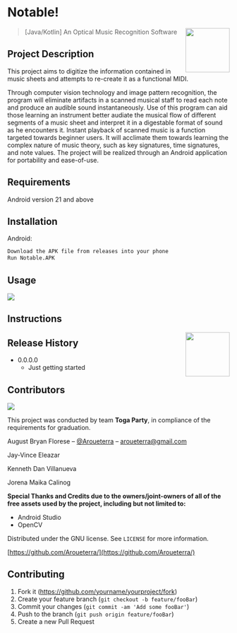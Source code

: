 # Notable!
                                                 
<img align="right" width="100" height="100" src='./Images/iconfinder_Invisible_728947.png'>

> [Java/Kotlin] An Optical Music Recognition Software 


## Project Description

  This project aims to digitize the information contained in music sheets and attempts to re-create it as a functional MIDI. 
  
  Through computer vision technology and image pattern recognition, the program will eliminate artifacts in a scanned musical staff to read each note and produce an audible sound instantaneously. 
  Use of this program can aid those learning an instrument better audiate the musical flow of different segments of a music sheet and interpret it in a digestable format of sound as he encounters it.
  Instant playback of scanned music is a function targeted towards beginner users. It will acclimate them towards learning the complex nature of music theory, such as key signatures, time signatures, and note values.
  The project will be realized through an Android application for portability and ease-of-use. 

## Requirements

Android version 21 and above

## Installation

Android:

```sh
Download the APK file from releases into your phone
Run Notable.APK
```

## Usage

<img src='./Images/asd.png'>



## Instructions
<img align="right" width="100" height="100" src='./Images/iconfinder_game_512535.png'>



## Release History


* 0.0.0.0
    * Just getting started


## Contributors

<img src='./Images/75439372_727171974452129_6547258990814822400_n.png'>

This project was conducted by team **Toga Party**, in compliance of the requirements for graduation.

August Bryan Florese – [@Aroueterra](https://www.facebook.com/Aroueterra) – aroueterra@gmail.com

Jay-Vince Eleazar

Kenneth Dan Villanueva

Jorena Maika Calinog

**Special Thanks and Credits due to the owners/joint-owners of all of the free assets used by the project, including but not limited to:**
- Android Studio
- OpenCV

Distributed under the GNU license. See ``LICENSE`` for more information.

[https://github.com/Aroueterra/](https://github.com/Aroueterra/)

## Contributing

1. Fork it (<https://github.com/yourname/yourproject/fork>)
2. Create your feature branch (`git checkout -b feature/fooBar`)
3. Commit your changes (`git commit -am 'Add some fooBar'`)
4. Push to the branch (`git push origin feature/fooBar`)
5. Create a new Pull Request

<!-- Markdown link & img dfn's -->
[npm-image]: https://img.shields.io/npm/v/datadog-metrics.svg?style=flat-square
[npm-url]: https://npmjs.org/package/datadog-metrics
[npm-downloads]: https://img.shields.io/npm/dm/datadog-metrics.svg?style=flat-square
[travis-image]: https://img.shields.io/travis/dbader/node-datadog-metrics/master.svg?style=flat-square
[travis-url]: https://travis-ci.org/dbader/node-datadog-metrics
[wiki]: https://github.com/Arouetera/Dawn-breaker/wiki
